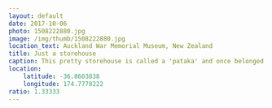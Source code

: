 ```yaml
---
layout: default
date: 2017-10-06
photo: 1508222880.jpg
image: /img/thumb/1508222880.jpg
location_text: Auckland War Memorial Museum, New Zealand
title: Just a storehouse
caption: This pretty storehouse is called a 'pataka' and once belonged to a chief of a Maori tribe. The ancestral figures illustrate the genealogy of the leader.
location:
    latitude: -36.8603838
    longitude: 174.7778222
ratio: 1.33333
---
```

